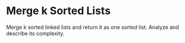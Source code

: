 Merge k Sorted Lists
====================

Merge k sorted linked lists and return it as one sorted list. Analyze and describe its complexity. 
